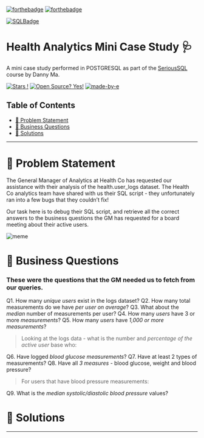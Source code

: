 [![forthebadge](https://forthebadge.com/images/badges/built-with-grammas-recipe.svg)](https://forthebadge.com) [![forthebadge](https://forthebadge.com/images/badges/powered-by-black-magic.svg)](https://forthebadge.com) 

   [![SQLBadge](https://img.shields.io/badge/PostgreSQL-316192?style=for-the-badge&logo=postgresql&logoColor=white)](https://github.com/alexandresanlim/Badges4-README.md-Profile)                         

# Health Analytics Mini Case Study 🩺
A mini case study performed in POSTGRESQL as part of the [SeriousSQL](https://www.datawithdanny.com) course by Danny Ma. 

[![Stars !](https://img.shields.io/badge/Star-If%20Useful-1abc9c.svg)](https://GitHub.com/Naereen/ama) [![Open Source? Yes!](https://badgen.net/badge/Open%20Source%20%3F/Yes%21/blue?icon=github)](https://github.com/Naereen/badges/) [![made-by-e](https://img.shields.io/badge/View-Profile-1f425f.svg)](https://github.com/iaks23) 

## Table of Contents

* [🚨 Problem Statement](#problem)
* [📖 Business Questions](#questions)
* [🌟 Solutions](#solutions)



-------

# 🚨 Problem Statement <a name='problem'></a>

The General Manager of Analytics at Health Co has requested our assistance with their analysis of the health.user_logs dataset. The Health Co analytics team have shared with us their SQL script - they unfortunately ran into a few bugs that they couldn’t fix! 

Our task here is to debug their SQL script, and retrieve all the correct answers to the business questions the GM has requested for a board meeting about their active users.


![meme]()

# 📖 Business Questions <a name='questions'></a>

### These were the questions that the GM needed us to fetch from our queries.

 Q1. How many *unique users* exist in the logs dataset?
 Q2. How many total measurements do we have *per user on average*?
 Q3. What about the *median* number of measurements per user?
 Q4. How many *users* have 3 or more *measurements*?
 Q5. How many *users* have *1,000 or more measurements*?

> Looking at the logs data - what is the number and *percentage of the active user* base who:

 Q6. Have logged *blood glucose measurements*?
 Q7. Have at least 2 types of measurements?
 Q8. Have all *3 measures* - blood glucose, weight and blood pressure?

> For users that have blood pressure measurements:

 Q9. What is the *median systolic/diastolic blood pressure* values?



# 🌟 Solutions <a name='solutions'></a>


-------



